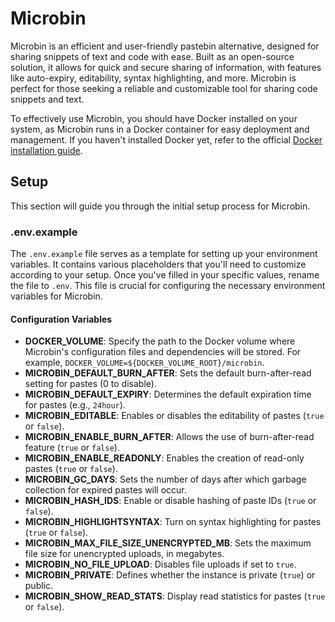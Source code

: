 # Microbin

Microbin is an efficient and user-friendly pastebin alternative, designed for sharing snippets of text and code with ease. Built as an open-source solution, it allows for quick and secure sharing of information, with features like auto-expiry, editability, syntax highlighting, and more. Microbin is perfect for those seeking a reliable and customizable tool for sharing code snippets and text.

To effectively use Microbin, you should have Docker installed on your system, as Microbin runs in a Docker container for easy deployment and management. If you haven't installed Docker yet, refer to the official [Docker installation guide](https://docs.docker.com/engine/install/).

## Setup

This section will guide you through the initial setup process for Microbin.

### .env.example

The `.env.example` file serves as a template for setting up your environment variables. It contains various placeholders that you'll need to customize according to your setup. Once you've filled in your specific values, rename the file to `.env`. This file is crucial for configuring the necessary environment variables for Microbin.

#### Configuration Variables

- **DOCKER_VOLUME**: Specify the path to the Docker volume where Microbin's configuration files and dependencies will be stored. For example, `DOCKER_VOLUME=${DOCKER_VOLUME_ROOT}/microbin`.
- **MICROBIN_DEFAULT_BURN_AFTER**: Sets the default burn-after-read setting for pastes (0 to disable).
- **MICROBIN_DEFAULT_EXPIRY**: Determines the default expiration time for pastes (e.g., `24hour`).
- **MICROBIN_EDITABLE**: Enables or disables the editability of pastes (`true` or `false`).
- **MICROBIN_ENABLE_BURN_AFTER**: Allows the use of burn-after-read feature (`true` or `false`).
- **MICROBIN_ENABLE_READONLY**: Enables the creation of read-only pastes (`true` or `false`).
- **MICROBIN_GC_DAYS**: Sets the number of days after which garbage collection for expired pastes will occur.
- **MICROBIN_HASH_IDS**: Enable or disable hashing of paste IDs (`true` or `false`).
- **MICROBIN_HIGHLIGHTSYNTAX**: Turn on syntax highlighting for pastes (`true` or `false`).
- **MICROBIN_MAX_FILE_SIZE_UNENCRYPTED_MB**: Sets the maximum file size for unencrypted uploads, in megabytes.
- **MICROBIN_NO_FILE_UPLOAD**: Disables file uploads if set to `true`.
- **MICROBIN_PRIVATE**: Defines whether the instance is private (`true`) or public.
- **MICROBIN_SHOW_READ_STATS**: Display read statistics for pastes (`true` or `false`).
